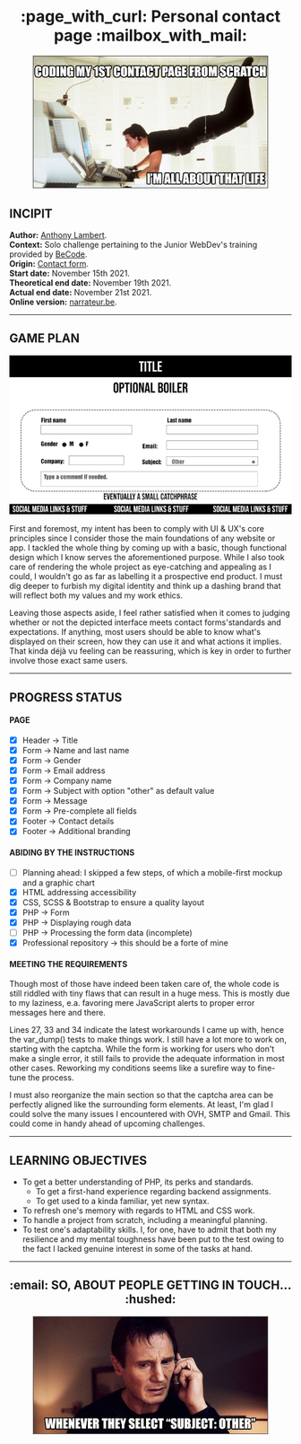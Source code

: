 <h1 align="center">:page_with_curl: Personal contact page :mailbox_with_mail:</h1>  
  
<div align="center"><img src="Assets/Images/Readme-header.jpg" width="420px"/></div>   
  
## INCIPIT  

**Author:** [Anthony Lambert](https://github.com/Kaleidosport).  
**Context:** Solo challenge pertaining to the Junior WebDev's training provided by [BeCode](https://github.com/becodeorg).   
**Origin:** [Contact form](https://github.com/becodeorg/CRL-Woods-5.33/blob/main/1.TRAIL/03.The-Mountain/Challenge/form.md).  
**Start date:** November 15th 2021.     
**Theoretical end date:** November 19th 2021.  
**Actual end date:** November 21st 2021.  
**Online version:** [narrateur.be](http://www.playground.narrateur.be).
  
---  
  
## GAME PLAN  

<div align="center"><img src="Assets/Images/Medium-and-larger-mockup.jpg" width="560px"/></div>    
  
First and foremost, my intent has been to comply with UI & UX's core principles since I consider those the main foundations of any website or app. I tackled the whole thing by coming up with a basic, though functional design which I know serves the aforementioned purpose. While I also took care of rendering the whole project as eye-catching and appealing as I could, I wouldn't go as far as labelling it a prospective end product. I must dig deeper to furbish my digital identity and think up a dashing brand that will reflect both my values and my work ethics.  

Leaving those aspects aside, I feel rather satisfied when it comes to judging whether or not the depicted interface meets contact forms'standards and expectations. If anything, most users should be able to know what's displayed on their screen, how they can use it and what actions it implies. That kinda déjà vu feeling can be reassuring, which is key in order to further involve those exact same users.  
  
---  

## PROGRESS STATUS  
  
#### PAGE  
    
- [x] Header -> Title  
- [x] Form -> Name and last name
- [x] Form -> Gender  
- [x] Form -> Email address  
- [x] Form -> Company name  
- [x] Form -> Subject with option "other" as default value  
- [x] Form -> Message  
- [x] Form -> Pre-complete all fields
- [x] Footer -> Contact details
- [x] Footer -> Additional branding  
  
#### ABIDING BY THE INSTRUCTIONS  

- [ ] Planning ahead: I skipped a few steps, of which a mobile-first mockup and a graphic chart    
- [x] HTML addressing accessibility  
- [x] CSS, SCSS & Bootstrap to ensure a quality layout  
- [x] PHP -> Form
- [x] PHP -> Displaying rough data
- [ ] PHP -> Processing the form data (incomplete)
- [x] Professional repository -> this should be a forte of mine  
  
#### MEETING THE REQUIREMENTS  
  
Though most of those have indeed been taken care of, the whole code is still riddled with tiny flaws that can result in a huge mess. This is mostly due to my laziness, e.a. favoring mere JavaScript alerts to proper error messages here and there.  

Lines 27, 33 and 34 indicate the latest workarounds I came up with, hence the var_dump() tests to make things work. I still have a lot more to work on, starting with the captcha. While the form is working for users who don't make a single error, it still fails to provide the adequate information in most other cases. Reworking my conditions seems like a surefire way to fine-tune the process.  

I must also reorganize the main section so that the captcha area can be perfectly aligned like the surrounding form elements. At least, I'm glad I could solve the many issues I encountered with OVH, SMTP and Gmail. This could come in handy ahead of upcoming challenges.    

---  
  
## LEARNING OBJECTIVES  

* To get a better understanding of PHP, its perks and standards.
  * To get a first-hand experience regarding backend assignments.
  * To get used to a kinda familiar, yet new syntax.
* To refresh one's memory with regards to HTML and CSS work.
* To handle a project from scratch, including a meaningful planning.  
* To test one's adaptability skills. I, for one, have to admit that both my resilience and my mental toughness have been put to the test owing to the fact I lacked genuine interest in some of the tasks at hand.  
  
---  

<h2 align="center">:email: SO, ABOUT PEOPLE GETTING IN TOUCH... :hushed:</h1>  
  
<div align="center"><img src="Assets/Images/Readme-climax.jpg" width="420px"/></div>    